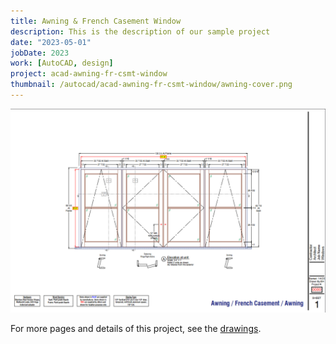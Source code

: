 ```yaml
---
title: Awning & French Casement Window
description: This is the description of our sample project
date: "2023-05-01"
jobDate: 2023
work: [AutoCAD, design]
project: acad-awning-fr-csmt-window
thumbnail: /autocad/acad-awning-fr-csmt-window/awning-cover.png
---
```


[![Awning and French Casement Window](awning-cover.png)](awning-cover.png)


For more pages and details of this project, see the [drawings](Awning-FR-Csmt-Window.pdf "drawings").